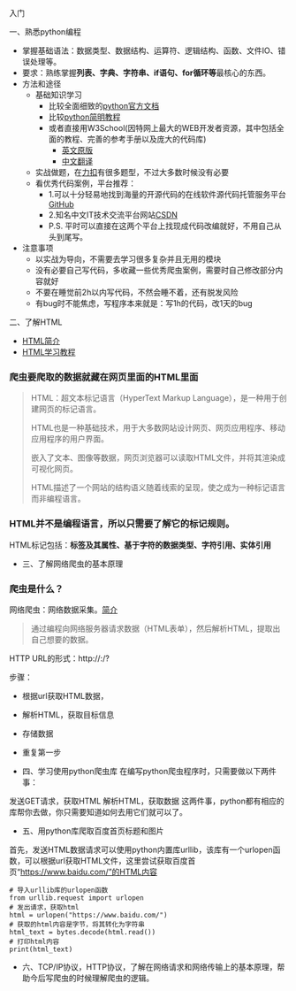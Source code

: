 入门

一、熟悉python编程
   - 掌握基础语法：数据类型、数据结构、运算符、逻辑结构、函数、文件IO、错误处理等。
   - 要求：熟练掌握**列表、字典、字符串、if语句、for循环等**最核心的东西。
   - 方法和途径
      - 基础知识学习
         - 比较全面细致的[python官方文档](https://docs.python.org/zh-cn/3/)
         - 比较[python简明教程](https://learnku.com/docs/byte-of-python/2018)
         - 或者直接用W3School(因特网上最大的WEB开发者资源，其中包括全面的教程、完善的参考手册以及庞大的代码库)
            - [英文原版](https://www.w3schools.com/)
            - [中文翻译](https://www.w3school.com.cn)
      - 实战做题，在[力扣](https://leetcode.cn/)有很多题型，不过大多数时候没有必要
      - 看优秀代码案例，平台推荐：
         - 1.可以十分轻易地找到海量的开源代码的在线软件源代码托管服务平台[GitHub](https://github.com)
         - 2.知名中文IT技术交流平台网站[CSDN](https://www.csdn.net/)
         - P.S. 平时可以直接在这两个平台上找现成代码改编就好，不用自己从头到尾写。
   - 注意事项
      - 以实战为导向，不需要去学习很多复杂并且无用的模块
      - 没有必要自己写代码，多收藏一些优秀爬虫案例，需要时自己修改部分内容就好
      - 不要在睡觉前2h以内写代码，不然会睡不着，还有脱发风险
      - 有bug时不能焦虑，写程序本来就是：写1h的代码，改1天的bug

二、了解HTML
  - [HTML简介](https://zh.wikipedia.org/wiki/HTML)
  - [HTML学习教程](https://www.w3school.com.cn/html/index.asp)

### 爬虫要爬取的数据就藏在网页里面的HTML里面

>HTML：超文本标记语言（HyperText Markup Language），是一种用于创建网页的标记语言。
>
>HTML也是一种基础技术，用于大多数网站设计网页、网页应用程序、移动应用程序的用户界面。
>
>嵌入了文本、图像等数据，网页浏览器可以读取HTML文件，并将其渲染成可视化网页。
>
>HTML描述了一个网站的结构语义随着线索的呈现，使之成为一种标记语言而非编程语言。

### HTML并不是编程语言，所以只需要了解它的标记规则。
 
HTML标记包括：**标签及其属性、基于字符的数据类型、字符引用、实体引用**


- 三、了解网络爬虫的基本原理

### 爬虫是什么？

网络爬虫：网络数据采集。[简介](https://www.runoob.com/w3cnote/python-spider-intro.html)

>通过编程向网络服务器请求数据（HTML表单），然后解析HTML，提取出自己想要的数据。

HTTP URL的形式：http://<host>:<port>/<path>?<searchpart>

步骤：
  - 根据url获取HTML数据，
  - 解析HTML，获取目标信息
  - 存储数据
  - 重复第一步

- 四、学习使用python爬虫库
在编写python爬虫程序时，只需要做以下两件事：

发送GET请求，获取HTML
解析HTML，获取数据
这两件事，python都有相应的库帮你去做，你只需要知道如何去用它们就可以了。

- 五、用python库爬取百度首页标题和图片

首先，发送HTML数据请求可以使用python内置库urllib，该库有一个urlopen函数，可以根据url获取HTML文件，这里尝试获取百度首页“https://www.baidu.com/”的HTML内容

```
# 导入urllib库的urlopen函数
from urllib.request import urlopen 
# 发出请求，获取html
html = urlopen("https://www.baidu.com/")
# 获取的html内容是字节，将其转化为字符串
html_text = bytes.decode(html.read())
# 打印html内容
print(html_text)
```
- 六、TCP/IP协议，HTTP协议，了解在网络请求和网络传输上的基本原理，帮助今后写爬虫的时候理解爬虫的逻辑。


